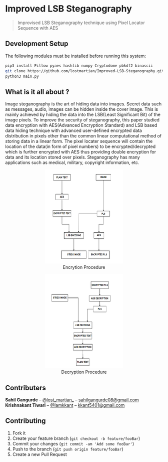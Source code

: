 # Improved LSB Steganography 
> Improvised LSB Steganography technique using Pixel Locator Sequence with AES

## Development Setup

The following modules must be installed before running this system:

```sh
pip3 install Pillow pyaes hashlib numpy Cryptodome pbkdf2 binascii
git clone https://github.com/lostmartian/Improved-LSB-Steganography.git
python3 main.py
```
## What is it all about ?

Image steganography is the art of hiding data into images. Secret data such as messages, audio, images can be hidden inside the cover image. This is mainly achieved by hiding the data into the LSB(Least Significant Bit) of the image pixels. To improve the security of steganography, this paper studied data encryption with AES(Advanced Encryption Standard) and LSB based data hiding technique with advanced user-defined encrypted data distribution in pixels other than the common linear computational method of storing data in a linear form. The pixel locater sequence will contain the location of the data(in form of pixel numbers) to be encrypted/decrypted which is further encrypted with AES thus providing double encryption for data and its location stored over pixels. Steganography has many applications such as medical, military, copyright information, etc.

<p align="center">
  <img width="250" height="300" src="images/sample_cmd/encryption.PNG">
  <br>
  Encrytion Procedure
</p>

<p align="center">
  <img width="250" height="300" src="images/sample_cmd/decryption.PNG">
  <br>
  Decryption Procedure
</p>


## Contributers

<b>Sahil Gangurde</b> – [@lost_martian_](https://twitter.com/lost_martian_) – sahilgangurde08@gmail.com
<br>
<b>Krishnakant Tiwari</b> – [@Iamkkant](https://twitter.com/Iamkkant) – kkant5401@gmail.com

## Contributing

1. Fork it
2. Create your feature branch (`git checkout -b feature/fooBar`)
3. Commit your changes (`git commit -am 'Add some fooBar'`)
4. Push to the branch (`git push origin feature/fooBar`)
5. Create a new Pull Request

